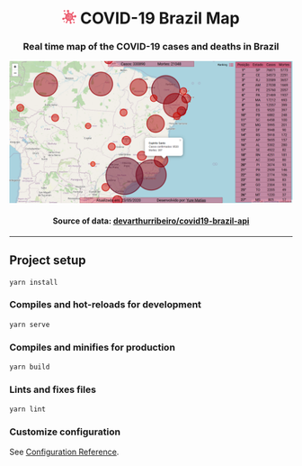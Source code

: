 <h1 align="center">
    <img src="src/assets/icon.png" width="25px" /> COVID-19 Brazil Map
</h1>

<h3 align="center">
    Real time map of the COVID-19 cases and deaths in Brazil 
</h3>

<p align="center">
    <img src="screenshots/screenshot.png" />
</p>

<h4 align="center">
    <strong>
        Source of data:
    </strong>
    <a href="https://github.com/devarthurribeiro/covid19-brazil-api">devarthurribeiro/covid19-brazil-api</a>
</h4>

<hr>

## Project setup
```
yarn install
```

### Compiles and hot-reloads for development
```
yarn serve
```

### Compiles and minifies for production
```
yarn build
```

### Lints and fixes files
```
yarn lint
```

### Customize configuration
See [Configuration Reference](https://cli.vuejs.org/config/).
